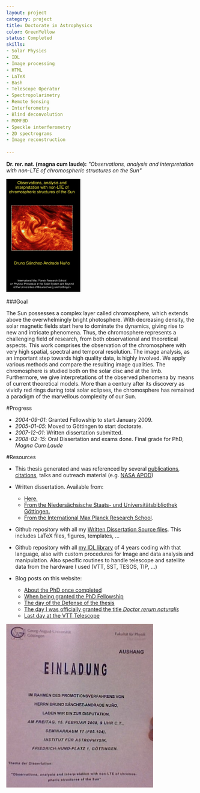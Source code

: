 ```yaml
---
layout: project
category: project
title: Doctorate in Astrophysics
color: GreenYellow
status: Completed
skills:
- Solar Physics
- IDL
- Image processing
- HTML
- LaTeX
- Bash
- Telescope Operator
- Spectropolarimetry
- Remote Sensing
- Interferometry
- Blind deconvolution
- MOMFBD
- Speckle interferometry
- 2D spectrograms
- Image reconstruction

---
```



<strong>Dr. rer. nat. (magna cum laude):</strong> <em>"Observations, analysis and interpretation with non-LTE of chromospheric structures on the Sun"</em>

<img class="aligncenter " title="cover-cover" src="/media/cover-cover.jpg" alt="cover-cover" width="197" height="300" />


###Goal

The Sun possesses a complex layer called chromosphere, which extends
above the overwhelmingly bright photosphere. With decreasing
density, the solar magnetic fields start here to dominate the dynamics,
giving rise to new and intricate phenomena. Thus, the chromosphere
represents a challenging field of research, from both observational and
theoretical aspects. This work comprises the observation of the
chromosphere with very high spatial, spectral and temporal resolution.
The image analysis, as an important step towards high quality data,
is highly involved. We apply various methods and compare the resulting
image qualities. The chromosphere is studied both on the solar disc
and at the limb. Furthermore, we give interpretations of the observed
phenomena by means of current theoretical models. More than a
century after its discovery as vividly red rings during total solar
eclipses, the chromosphere has remained a paradigm of the
marvellous complexity of our Sun.




#Progress

* *2004-09-01*: Granted Fellowship to start January 2009.
* *2005-01-05*: Moved to Göttingen to start doctorate.
* *2007-12-01*: Written dissertation submitted.
* *2008-02-15*: Oral Dissertation and exams done. Final grade for PhD, *Magna Cum Laude*   

#Resources


* This thesis generated and was referenced by several <a href="http://scholar.google.de/scholar?hl=de&amp;q=bruno+sanchez-andrade+nuno&amp;btnG=Suche&amp;lr=&amp;as_ylo=&amp;as_vis=0">publications</a>, <a href="http://adsabs.harvard.edu/cgi-bin/nph-abs_connect?return_req=no_params&amp;author=S%C3%A1nchez-Andrade%20Nu%C3%B1o,%20B.&amp;db_key=AST">citations</a>, talks and outreach material (e.g. <a href="/about-2/work/apod/">NASA APOD</a>)

* Written dissertation. Available from:

  * <a href="http://www.astro.physik.uni-goettingen.de/~bruno/thesis/Thesis-brunosan.zip">Here.</a>
  * <a href="http://webdoc.sub.gwdg.de/diss/2008/sanchez_andrade_nuno/">From the Niedersächsische Staats- und Universitätsbibliothek Göttingen.</a>
  * <a href="http://www.solar-system-school.de/alumni2008.html#sanchez">From the International Max Planck Research School</a>.

* Github repository with all my [Written Dissertation Source files](https://github.com/brunosan/PhD-thesis-LaTeX). This includes LaTeX files, figures, templates, ...

* Github repository with all [my IDL library](https://github.com/brunosan/myIDL) of 4 years coding with that language, also with custom procedures for
  Image and data analysis and manipulation. Also specific routines to
handle telescope and satellite data from the hardware I used (VTT, SST,
TESOS, TIP, ...)

* Blog posts on this website:
  * [About the PhD once completed](/2008/11/13/phd/)
  * [When being granted the PhD
    Fellowship](/2004/11/13/ole-ole-and-ole/)
  * [The day of the Defense of the thesis](/2008/02/18/defensa-de-la-tesis/)
  * [The day I was officially granted the title *Doctor rerum
    naturalis*](/2008/06/25/dr-rer-nat/)
  * [Last day at the VTT
    Telescope](/2008/07/20/ultimo-dia-en-la-vtt/)

<a href="/imedia/198067_502206659063_239200025_810_4159_n.jpeg"><img class="aligncenter size-full wp-image-2213" title="198067_502206659063_239200025_810_4159_n" src="/media/198067_502206659063_239200025_810_4159_n.jpeg" alt="" width="391" height="434" /></a>


